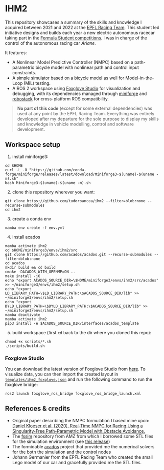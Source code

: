 # IHM2

This repository showcases a summary of the skills and knowledge I acquired 
between 2021 and 2022 at the [EPFL Racing Team](https://epflracingteam.ch/en/).
This student led initiative designs and builds each year a new electric autonomous 
racecar taking part in the [Formula Student competitions](https://www.imeche.org/events/formula-student).
I was in charge of the control of the autonomous racing car *Ariane*.

It features:
- A Nonlinear Model Predictive Controller (NMPC) based on a path-parametric bicycle 
  model with nonlinear path and control input constraints.
- A simple simulator based on a bicycle model as well for Model-in-the-Loop (MiL) 
  testing.
- A ROS 2 workspace using [Foxglove Studio](https://foxglove.dev/studio/) for 
  visualization and debugging, with its dependencies managed through 
  [miniforge](https://github.com/conda-forge/miniforge) and 
  [robostack](https://robostack.github.io/index.html)
  for cross-platform ROS compatibility.
  
> **No part of this code** (except for some external dependencies) was used at 
> any point by the EPFL Racing Team. Everything was entirely developed
> after my departure for the sole purpose to display my skills and knowledge in vehicle modelling,
> control and software development.

## Workspace setup

1. install miniforge3:
  ```shell
  cd $HOME
  curl -L -O "https://github.com/conda-forge/miniforge/releases/latest/download/Miniforge3-$(uname)-$(uname -m).sh"
  bash Miniforge3-$(uname)-$(uname -m).sh
  ```
2. clone this repository wherever you want:
  ```shell
  git clone https://github.com/tudoroancea/ihm2 --filter=blob:none --recurse-submodules
  cd ihm2
  ```
3. create a conda env
  ```shell
  mamba env create -f env.yml
  ```
4. install acados
  ```shell
  mamba activate ihm2
  cd $HOME/miniforge3/envs/ihm2/src
  git clone https://github.com/acados/acados.git --recurse-submodules --filter=blob:none
  cd acados
  mkdir build && cd build
  cmake -DACADOS_WITH_OPENMP=ON ..
  make install -j6
  echo "export ACADOS_SOURCE_DIR=\$HOME/miniforge3/envs/ihm2/src/acados" >> ~/miniforge3/envs/ihm2/setup.sh
  echo "export LD_LIBRARY_PATH=\$LD_LIBRARY_PATH:\$ACADOS_SOURCE_DIR/lib" >> ~/miniforge3/envs/ihm2/setup.sh
  echo "export DYLD_LIBRARY_PATH=\$DYLD_LIBRARY_PATH:\$ACADOS_SOURCE_DIR/lib" >> ~/miniforge3/envs/ihm2/setup.sh
  mamba deactivate
  mamba activate ihm2
  pip3 install -e $ACADOS_SOURCE_DIR/interfaces/acados_template
  ```
5. build workspace (first `cd` back to the dir where you cloned this repo):
  ```shell
  chmod +x scripts/*.sh
  ./scripts/build.sh
  ```

### Foxglove Studio
 
You can download the latest version of Foxglove Studio from
[here](https://foxglove.dev/studio). To visualize data, you can then import the 
created layout in [`templates/ihm2_foxglove.json`](templates/ihm2_foxglove.json) 
and run the following command to run the foxglove bridge:
```shell
ros2 launch foxglove_ros_bridge foxglove_ros_bridge_launch.xml
```

## References & credits

- Original paper describing the NMPC formulation I based mine upon: 
  [Daniel Kloeser et al. (2020). Real-Time NMPC for Racing Using a Singularity-Free Path-Parametric Model with Obstacle Avoidance.](https://doi.org/10.1016/j.ifacol.2020.12.1376)
- The [fssim](https://github.com/AMZ-Driverless/fssim) repository from AMZ from 
  which I borrowed some STL files for the simulation environment (see 
  [this release](https://github.com/tudoroancea/ihm2/releases/tag/lego-lrt4))
- The formidable [acados](https://github.com/acados/acados) project that provided 
  me the numerical solvers for the both the simulation and the control nodes
- Johann Germanier from the EPFL Racing Team who created the small Lego model of 
  our car and gracefully provided me the STL files. 
